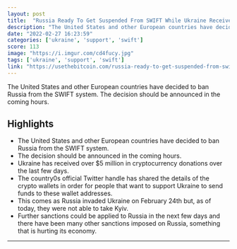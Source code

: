 ```yaml
---
layout: post
title:  "Russia Ready To Get Suspended From SWIFT While Ukraine Receives Crypto Donations"
description: "The United States and other European countries have decided to ban Russia from the SWIFT system. The decision should be announced in the coming hours."
date: "2022-02-27 16:23:59"
categories: ['ukraine', 'support', 'swift']
score: 113
image: "https://i.imgur.com/cd4fucy.jpg"
tags: ['ukraine', 'support', 'swift']
link: "https://usethebitcoin.com/russia-ready-to-get-suspended-from-swift-while-ukraine-receives-crypto-donations/"
---
```


The United States and other European countries have decided to ban Russia from the SWIFT system. The decision should be announced in the coming hours.

## Highlights

- The United States and other European countries have decided to ban Russia from the SWIFT system.
- The decision should be announced in the coming hours.
- Ukraine has received over $5 million in cryptocurrency donations over the last few days.
- The country0s official Twitter handle has shared the details of the crypto wallets in order for people that want to support Ukraine to send funds to these wallet addresses.
- This comes as Russia invaded Ukraine on February 24th but, as of today, they were not able to take Kyiv.
- Further sanctions could be applied to Russia in the next few days and there have been many other sanctions imposed on Russia, something that is hurting its economy.

---
